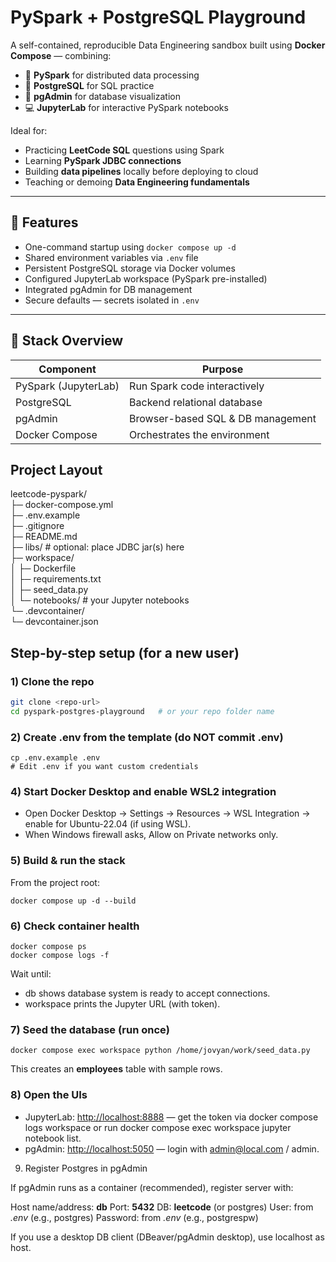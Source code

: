 # PySpark + PostgreSQL Playground

A self-contained, reproducible Data Engineering sandbox built using **Docker Compose** — combining:
- 🧮 **PySpark** for distributed data processing
- 🐘 **PostgreSQL** for SQL practice
- 🧰 **pgAdmin** for database visualization
- 💻 **JupyterLab** for interactive PySpark notebooks

Ideal for:
- Practicing **LeetCode SQL** questions using Spark
- Learning **PySpark JDBC connections**
- Building **data pipelines** locally before deploying to cloud
- Teaching or demoing **Data Engineering fundamentals**

---

## 🚀 Features
- One-command startup using `docker compose up -d`
- Shared environment variables via `.env` file
- Persistent PostgreSQL storage via Docker volumes
- Configured JupyterLab workspace (PySpark pre-installed)
- Integrated pgAdmin for DB management
- Secure defaults — secrets isolated in `.env`

---

## 🧰 Stack Overview
| Component | Purpose |
|------------|----------|
| PySpark (JupyterLab) | Run Spark code interactively |
| PostgreSQL | Backend relational database |
| pgAdmin | Browser-based SQL & DB management |
| Docker Compose | Orchestrates the environment |

## Project Layout

leetcode-pyspark/<br>
├─ docker-compose.yml<br>
├─ .env.example<br>
├─ .gitignore<br>
├─ README.md<br>
├─ libs/                     # optional: place JDBC jar(s) here<br>
├─ workspace/<br>
│  ├─ Dockerfile<br>
│  ├─ requirements.txt<br>
│  ├─ seed_data.py<br>
│  └─ notebooks/             # your Jupyter notebooks<br>
└─ .devcontainer/<br>
   └─ devcontainer.json<br>

## Step-by-step setup (for a new user)

### 1) Clone the repo
```bash
git clone <repo-url>
cd pyspark-postgres-playground   # or your repo folder name
```

### 2) Create .env from the template (do NOT commit .env)
```
cp .env.example .env
# Edit .env if you want custom credentials
```

### 4) Start Docker Desktop and enable WSL2 integration
* Open Docker Desktop → Settings → Resources → WSL Integration → enable for Ubuntu-22.04 (if using WSL).
* When Windows firewall asks, Allow on Private networks only.

### 5) Build & run the stack
From the project root:
```
docker compose up -d --build
```

### 6) Check container health
```
docker compose ps
docker compose logs -f
```
Wait until:
* db shows database system is ready to accept connections.
* workspace prints the Jupyter URL (with token).

### 7) Seed the database (run once)
```
docker compose exec workspace python /home/jovyan/work/seed_data.py
```
This creates an **employees** table with sample rows.

### 8) Open the UIs
* JupyterLab: [http://localhost:8888](http://localhost:8888) — get the token via docker compose logs workspace or run docker compose exec workspace jupyter notebook list.
* pgAdmin: [http://localhost:5050](http://localhost:5050) — login with admin@local.com / admin.

9) Register Postgres in pgAdmin

If pgAdmin runs as a container (recommended), register server with:

Host name/address: **db**
Port: **5432**
DB: **leetcode** (or postgres)
User: from *.env* (e.g., postgres)
Password: from *.env* (e.g., postgrespw)

If you use a desktop DB client (DBeaver/pgAdmin desktop), use localhost as host.










